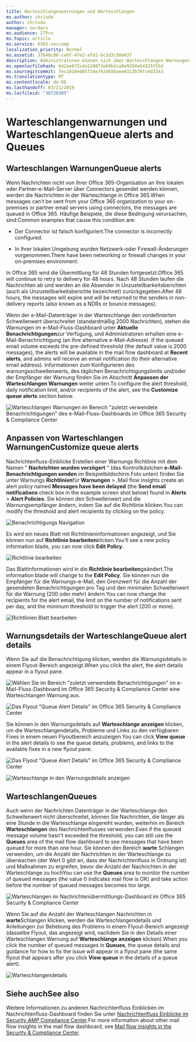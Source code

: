 ```yaml
---
title: Warteschlangenwarnungen und Warteschlangen
ms.author: chrisda
author: chrisda
manager: serdars
ms.audience: ITPro
ms.topic: article
ms.service: O365-seccomp
localization_priority: Normal
ms.assetid: 37640c80-ce6f-47e2-afd1-bc1d3c50e637
description: Administratoren können sich über Warteschlangen Warnungen und Warteschlangen im Nachrichtenfluss-Dashboard im Office 365 Security & Compliance Center informieren.
ms.openlocfilehash: 642aa672cda124873eb0b2ca8e9294e64325f55d
ms.sourcegitcommit: fec1010e405f14e792d650aee0312b78fced3343
ms.translationtype: MT
ms.contentlocale: de-DE
ms.lasthandoff: 03/21/2019
ms.locfileid: "30720305"
---
```

# <a name="queue-alerts-and-queues"></a><span data-ttu-id="9db42-103">Warteschlangenwarnungen und Warteschlangen</span><span class="sxs-lookup"><span data-stu-id="9db42-103">Queue alerts and Queues</span></span>

## <a name="queue-alerts"></a><span data-ttu-id="9db42-104">Warteschlangen Warnungen</span><span class="sxs-lookup"><span data-stu-id="9db42-104">Queue alerts</span></span>

<span data-ttu-id="9db42-105">Wenn Nachrichten nicht von Ihrer Office 365-Organisation an Ihre lokalen oder Partner-e-Mail-Server über Connectors gesendet werden können, werden die Nachrichten in der Warteschlange in Office 365.</span><span class="sxs-lookup"><span data-stu-id="9db42-105">When messages can't be sent from your Office 365 organization to your on-premises or partner email servers using connectors, the messages are queued in Office 365.</span></span> <span data-ttu-id="9db42-106">Häufige Beispiele, die diese Bedingung verursachen, sind:</span><span class="sxs-lookup"><span data-stu-id="9db42-106">Common examples that cause this condition are:</span></span>

- <span data-ttu-id="9db42-107">Der Connector ist falsch konfiguriert.</span><span class="sxs-lookup"><span data-stu-id="9db42-107">The connector is incorrectly configured.</span></span>

- <span data-ttu-id="9db42-108">In Ihrer lokalen Umgebung wurden Netzwerk-oder Firewall-Änderungen vorgenommen.</span><span class="sxs-lookup"><span data-stu-id="9db42-108">There have been networking or firewall changes in your on-premises environment.</span></span>

<span data-ttu-id="9db42-109">In Office 365 wird die Übermittlung für 48 Stunden fortgesetzt.</span><span class="sxs-lookup"><span data-stu-id="9db42-109">Office 365 will continue to retry to delivery for 48 hours.</span></span> <span data-ttu-id="9db42-110">Nach 48 Stunden laufen die Nachrichten ab und werden an die Absender in Unzustellbarkeitsberichten (auch als Unzustellbarkeitsberichte bezeichnet) zurückgegeben.</span><span class="sxs-lookup"><span data-stu-id="9db42-110">After 48 hours, the messages will expire and will be returned to the senders in non-delivery reports (also known as a NDRs or bounce messages).</span></span>

<span data-ttu-id="9db42-111">Wenn der e-Mail-Datenträger in der Warteschlange den vordefinierten Schwellenwert überschreitet (standardmäßig 2000 Nachrichten), stehen die Warnungen im e-Mail-Fluss-Dashboard unter **Aktuelle Benachrichtigungen**zur Verfügung, und Administratoren erhalten eine e-Mail-Benachrichtigung (an Ihre alternative e-Mail-Adresse) .</span><span class="sxs-lookup"><span data-stu-id="9db42-111">If the queued email volume exceeds the pre-defined threshold (the default value is 2000 messages), the alerts will be available in the mail flow dashboard at **Recent alerts**, and admins will receive an email notification (to their alternative email address).</span></span> <span data-ttu-id="9db42-112">Informationen zum Konfigurieren des warnungsschwellenwerts, des täglichen Benachrichtigungslimits und/oder der Empfänger der Warnung finden Sie im Abschnitt **Anpassen der Warteschlangen Warnungen** weiter unten.</span><span class="sxs-lookup"><span data-stu-id="9db42-112">To configure the alert threshold, daily notification limit, and/or recipients of the alert, see the **Customize queue alerts** section below.</span></span>

![Warteschlangen Warnungen im Bereich "zuletzt verwendete Benachrichtigungen" des e-Mail-Fluss-Dashboards im Office 365 Security & Compliance Center](media/5fc4a51c-6118-4270-960b-c6b176ef94ae.png)

## <a name="customize-queue-alerts"></a><span data-ttu-id="9db42-114">Anpassen von Warteschlangen Warnungen</span><span class="sxs-lookup"><span data-stu-id="9db42-114">Customize queue alerts</span></span>

<span data-ttu-id="9db42-115">Nachrichtenfluss-Einblicke Erstellen einer Warnungs Richtlinie mit dem Namen " **Nachrichten wurden verzögert** " (das Kontrollkästchen **e-Mail-Benachrichtigungen senden** im Beispielbildschirm Foto unten) finden Sie unter Warnungs **Richtlinien**für **Warnungen** \> .</span><span class="sxs-lookup"><span data-stu-id="9db42-115">Mail flow insights create an alert policy named **Messages have been delayed** (the **Send email notifications** check box in the example screen shot below) found in **Alerts** \> **Alert Policies**.</span></span> <span data-ttu-id="9db42-116">Sie können den Schwellenwert und die Warnungsempfänger ändern, indem Sie auf die Richtlinie klicken.</span><span class="sxs-lookup"><span data-stu-id="9db42-116">You can modify the threshold and alert recipients by clicking on the policy.</span></span>

![Benachrichtigungs Navigation](media/efb95976-9e0b-484e-a2fd-093c5bc7a40f.png)

<span data-ttu-id="9db42-118">Es wird ein neues Blatt mit Richtlinieninformationen angezeigt, und Sie können nun auf **Richtlinie bearbeiten**klicken.</span><span class="sxs-lookup"><span data-stu-id="9db42-118">You'll see a new policy information blade, you can now click **Edit Policy**.</span></span>

![Richtlinie bearbeiten ](media/ed2aceae-3ee2-4849-a17e-87915987a7dd.png)

<span data-ttu-id="9db42-120">Das Blattinformationen wird in die **Richtlinie bearbeiten**geändert.</span><span class="sxs-lookup"><span data-stu-id="9db42-120">The information blade will change to the **Edit Policy**.</span></span> <span data-ttu-id="9db42-121">Sie können nun die Empfänger für die Warnungs-e-Mail, den Grenzwert für die Anzahl der gesendeten Benachrichtigungen pro Tag und den minimalen Schwellenwert für die Warnung (200 oder mehr) ändern.</span><span class="sxs-lookup"><span data-stu-id="9db42-121">You can now change the recipients for the alert email, the limit on the number of notifications sent per day, and the minimum threshold to trigger the alert (200 or more).</span></span>

![Richtlinien Blatt bearbeiten](media/c657cc74-7867-474c-b2c9-dc478449f990.png)

## <a name="queue-alert-details"></a><span data-ttu-id="9db42-123">Warnungsdetails der Warteschlange</span><span class="sxs-lookup"><span data-stu-id="9db42-123">Queue alert details</span></span>

<span data-ttu-id="9db42-124">Wenn Sie auf die Benachrichtigung klicken, werden die Warnungsdetails in einem Flyout-Bereich angezeigt.</span><span class="sxs-lookup"><span data-stu-id="9db42-124">When you click the alert, the alert details appear in a flyout pane.</span></span>

![Wählen Sie im Bereich "zuletzt verwendete Benachrichtigungen" im e-Mail-Fluss-Dashboard im Office 365 Security & Compliance Center eine Warteschlangen Warnung aus.](media/1f6b0e96-5b2c-41ef-9684-9d813b3fabe6.png)

![Das Flyout "Queue Alert Details" im Office 365 Security & Compliance Center](media/105c8fff-912f-4763-8806-2740ebdecd4b.png)

<span data-ttu-id="9db42-127">Sie können in den Warnungsdetails auf **Warteschlange anzeigen** klicken, um die Warteschlangendetails, Probleme und Links zu den verfügbaren Fixes in einem neuen Flyoutbereich anzuzeigen.</span><span class="sxs-lookup"><span data-stu-id="9db42-127">You can click **View queue** in the alert details to see the queue details, problems, and links to the available fixes in a new flyout pane.</span></span>

![Das Flyout "Queue Alert Details" im Office 365 Security & Compliance Center](media/8ff60955-55ef-4f32-a966-85e02cb608d1.png)

![Warteschlange in den Warnungsdetails anzeigen](media/4eb088fe-5dd9-4bf4-b959-c1bb2545c515.png)

## <a name="queues"></a><span data-ttu-id="9db42-130">Warteschlangen</span><span class="sxs-lookup"><span data-stu-id="9db42-130">Queues</span></span>

<span data-ttu-id="9db42-131">Auch wenn der Nachrichten Datenträger in der Warteschlange den Schwellenwert nicht überschreitet, können Sie Nachrichten, die länger als eine Stunde in die Warteschlange eingereiht wurden, weiterhin im Bereich **Warteschlangen** des Nachrichtenflusses verwenden.</span><span class="sxs-lookup"><span data-stu-id="9db42-131">Even if the queued message volume hasn't exceeded the threshold, you can still use the **Queues** area of the mail flow dashboard to see messages that have been queued for more than one hour.</span></span> <span data-ttu-id="9db42-132">Sie können den Bereich **warte** Schlangen verwenden, um die Anzahl der Nachrichten in der Warteschlange zu überwachen (der Wert 0 gibt an, dass der Nachrichtenfluss in Ordnung ist) und Maßnahmen zu ergreifen, bevor die Anzahl der Nachrichten in der Warteschlange zu hoch</span><span class="sxs-lookup"><span data-stu-id="9db42-132">You can use the **Queues** area to monitor the number of queued messages (the value 0 indicates mail flow is OK) and take action before the number of queued messages becomes too large.</span></span>

![Warteschlangen im Nachrichtenübermittlungs-Dashboard im Office 365 Security & Compliance Center](media/0ef6e2ef-dd22-4363-9d4a-b20a00babc9f.png)

<span data-ttu-id="9db42-134">Wenn Sie auf die Anzahl der Warteschlangen Nachrichten in **warte**Schlangen klicken, werden die Warteschlangendetails und Anleitungen zur Behebung des Problems in einem Flyout-Bereich angezeigt (dasselbe Flyout, das angezeigt wird, nachdem Sie in den Details einer Warteschlangen Warnung auf **Warteschlange anzeigen** klicken).</span><span class="sxs-lookup"><span data-stu-id="9db42-134">When you click the number of queued messages in **Queues**, the queue details and guidance for how to fix the issue will appear in a flyout pane (the same flyout that appears after you click **View queue** in the details of a queue alert).</span></span>

![Warteschlangendetails](media/4eb088fe-5dd9-4bf4-b959-c1bb2545c515.png)

## <a name="see-also"></a><span data-ttu-id="9db42-136">Siehe auch</span><span class="sxs-lookup"><span data-stu-id="9db42-136">See also</span></span>

<span data-ttu-id="9db42-137">Weitere Informationen zu anderen Nachrichtenfluss Einblicken im Nachrichtenfluss-Dashboard finden Sie unter [Nachrichtenfluss Einblicke im Security _AMP_ Compliance Center](mail-flow-insights.md).</span><span class="sxs-lookup"><span data-stu-id="9db42-137">For more information about other mail flow insights in the mail flow dashboard, see [Mail flow insights in the Security & Compliance Center](mail-flow-insights.md).</span></span>

